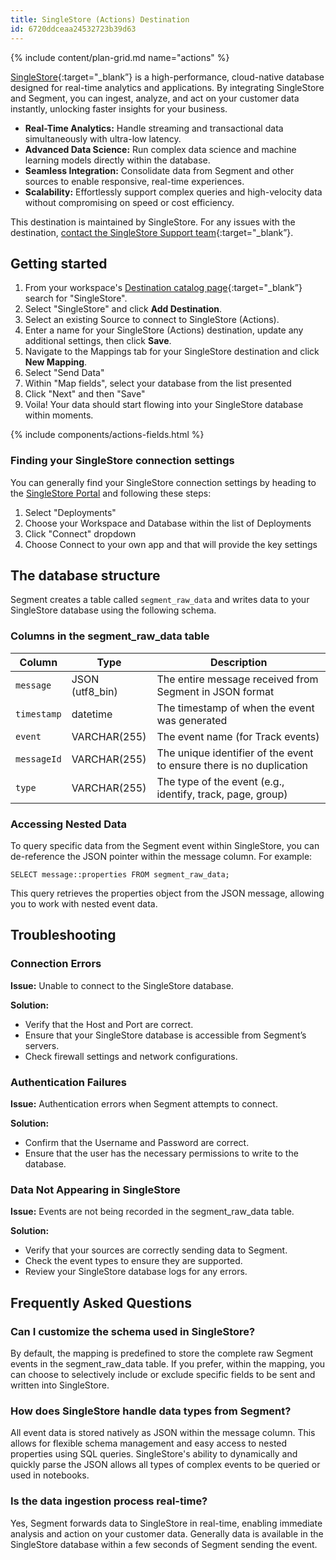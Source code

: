 ```yaml
---
title: SingleStore (Actions) Destination
id: 6720ddceaa24532723b39d63
---
```


{% include content/plan-grid.md name="actions" %}

[SingleStore](https://singlestore.com/?utm_source=segmentio&utm_medium=docs&utm_campaign=partners){:target="_blank”} is a high-performance, cloud-native database designed for real-time analytics and applications. By integrating SingleStore and Segment, you can ingest, analyze, and act on your customer data instantly, unlocking faster insights for your business.
* **Real-Time Analytics:** Handle streaming and transactional data simultaneously with ultra-low latency.
* **Advanced Data Science:** Run complex data science and machine learning models directly within the database.
* **Seamless Integration:** Consolidate data from Segment and other sources to enable responsive, real-time experiences.
* **Scalability:** Effortlessly support complex queries and high-velocity data without compromising on speed or cost efficiency.

This destination is maintained by SingleStore. For any issues with the destination, [contact the SingleStore Support team](https://support.singlestore.com/){:target="_blank”}.

## Getting started

1. From your workspace's [Destination catalog page](https://app.segment.com/goto-my-workspace/destinations/catalog){:target="_blank”} search for "SingleStore".
2. Select "SingleStore" and click **Add Destination**.
3. Select an existing Source to connect to SingleStore (Actions).
4. Enter a name for your SingleStore (Actions) destination, update any additional settings, then click **Save**. 
6. Navigate to the Mappings tab for your SingleStore destination and click **New Mapping**.
7. Select "Send Data"
8. Within "Map fields", select your database from the list presented
9. Click "Next" and then "Save"
10. Voila!  Your data should start flowing into your SingleStore database within moments.

{% include components/actions-fields.html %}

### Finding your SingleStore connection settings
You can generally find your SingleStore connection settings by heading to the [SingleStore Portal](https://portal.singlestore.com) and following these steps:
1. Select "Deployments"
2. Choose your Workspace and Database within the list of Deployments
3. Click "Connect" dropdown
4. Choose Connect to your own app and that will provide the key settings

## The database structure
Segment creates a table called `segment_raw_data` and writes data to your SingleStore database using the following schema.

### Columns in the segment_raw_data table
|Column|	Type	|Description|
|-|-|-|
|`message`|	JSON (utf8_bin)|	The entire message received from Segment in JSON format|
|`timestamp`|	datetime|	The timestamp of when the event was generated|
|`event`|	VARCHAR(255)|	The event name (for Track events)|
|`messageId`|	VARCHAR(255)|	The unique identifier of the event to ensure there is no duplication|
|`type`|	VARCHAR(255)|	The type of the event (e.g., identify, track, page, group)|


### Accessing Nested Data
To query specific data from the Segment event within SingleStore, you can de-reference the JSON pointer within the message column. For example:
```
SELECT message::properties FROM segment_raw_data;
```
This query retrieves the properties object from the JSON message, allowing you to work with nested event data.

## Troubleshooting

### Connection Errors
**Issue:** Unable to connect to the SingleStore database.

**Solution:**
* Verify that the Host and Port are correct.
* Ensure that your SingleStore database is accessible from Segment’s servers.
* Check firewall settings and network configurations.

### Authentication Failures
**Issue:** Authentication errors when Segment attempts to connect.

**Solution:**
* Confirm that the Username and Password are correct.
* Ensure that the user has the necessary permissions to write to the database.

### Data Not Appearing in SingleStore
**Issue:** Events are not being recorded in the segment_raw_data table.

**Solution:**
* Verify that your sources are correctly sending data to Segment.
* Check the event types to ensure they are supported.
* Review your SingleStore database logs for any errors.

## Frequently Asked Questions
### Can I customize the schema used in SingleStore?

By default, the mapping is predefined to store the complete raw Segment events in the segment_raw_data table. If you prefer, within the mapping, you can choose to selectively include or exclude specific fields to be sent and written into SingleStore.

### How does SingleStore handle data types from Segment?

All event data is stored natively as JSON within the message column. This allows for flexible schema management and easy access to nested properties using SQL queries.  SingleStore's ability to dynamically and quickly parse the JSON allows all types of complex events to be queried or used in notebooks.

### Is the data ingestion process real-time?

Yes, Segment forwards data to SingleStore in real-time, enabling immediate analysis and action on your customer data.  Generally data is available in the SingleStore database within a few seconds of Segment sending the event.